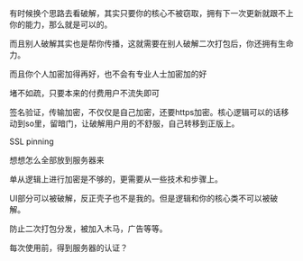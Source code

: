 有时候换个思路去看破解，其实只要你的核心不被窃取，拥有下一次更新就跟不上你的能力，那么就是可以的。

而且别人破解其实也是帮你传播，这就需要在别人破解二次打包后，你还拥有生命力。



而且你个人加密加得再好，也不会有专业人士加密加的好



堵不如疏，只要本来的付费用户不流失即可

签名验证，传输加密，不仅仅是自己加密，还要https加密。核心逻辑可以的话移动到so里，留暗门，让破解用户用的不舒服，自己转移到正版上。



SSL pinning

想想怎么全部放到服务器来

单从逻辑上进行加密是不够的，更需要从一些技术和步骤上。

UI部分可以被破解，反正壳子也不是我的。但是逻辑和你的核心类不可以被破解。

防止二次打包分发，被加入木马，广告等等。

每次使用前，得到服务器的认证？


